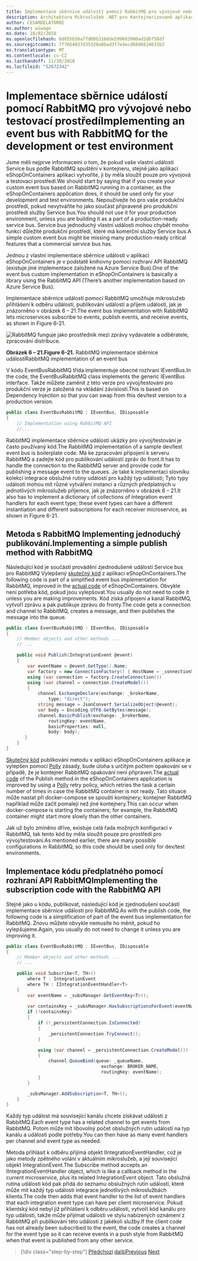 ```yaml
---
title: Implementace sběrnice událostí pomocí RabbitMQ pro vývojové nebo testovací prostředí
description: Architektura Mikroslužeb .NET pro Kontejnerizované aplikace .NET | Implementace zasílání zpráv, integrace událostí za vývojová nebo testovací prostředí sběrnice událostí pomocí RabbitMQ.
author: CESARDELATORRE
ms.author: wiwagn
ms.date: 10/02/2018
ms.openlocfilehash: 6d855b56a7fd00b316dde599683900ad2db758d7
ms.sourcegitcommit: 7f7664837d35320a0bad3f7e4ecd68d6624633b2
ms.translationtype: MT
ms.contentlocale: cs-CZ
ms.lasthandoff: 11/30/2018
ms.locfileid: "52672342"
---
```

# <a name="implementing-an-event-bus-with-rabbitmq-for-the-development-or-test-environment"></a><span data-ttu-id="b2d49-103">Implementace sběrnice událostí pomocí RabbitMQ pro vývojové nebo testovací prostředí</span><span class="sxs-lookup"><span data-stu-id="b2d49-103">Implementing an event bus with RabbitMQ for the development or test environment</span></span>

<span data-ttu-id="b2d49-104">Jsme měli nejprve informacemi o tom, že pokud vaše vlastní události Service bus podle RabbitMQ spuštění v kontejneru, stejně jako aplikaci eShopOnContainers aplikaci vytvoříte, ji by měla sloužit pouze pro vývojová a testovací prostředí.</span><span class="sxs-lookup"><span data-stu-id="b2d49-104">We should start by saying that if you create your custom event bus based on RabbitMQ running in a container, as the eShopOnContainers application does, it should be used only for your development and test environments.</span></span> <span data-ttu-id="b2d49-105">Nepoužívejte ho pro vaše produkční prostředí, pokud nevytváříte ho jako součást připravené pro produkční prostředí služby Service bus.</span><span class="sxs-lookup"><span data-stu-id="b2d49-105">You should not use it for your production environment, unless you are building it as a part of a production-ready service bus.</span></span> <span data-ttu-id="b2d49-106">Service bus jednoduchý vlastní události mohou chybět mnoho funkcí důležité produkční prostředí, které má komerční služby Service bus.</span><span class="sxs-lookup"><span data-stu-id="b2d49-106">A simple custom event bus might be missing many production-ready critical features that a commercial service bus has.</span></span>

<span data-ttu-id="b2d49-107">Jednou z vlastní implementace sběrnice událostí v aplikaci eShopOnContainers je v podstatě knihovny pomocí rozhraní API RabbitMQ (existuje jiné implementace založené na Azure Service Bus).</span><span class="sxs-lookup"><span data-stu-id="b2d49-107">One of the event bus custom implementation in eShopOnContainers is basically a library using the RabbitMQ API (There’s another implementation based on Azure Service Bus).</span></span>

<span data-ttu-id="b2d49-108">Implementace sběrnice událostí pomocí RabbitMQ umožňuje mikroslužeb přihlášení k odběru událostí, publikování událostí a příjem událostí, jak je znázorněno v obrázek 6 – 21.</span><span class="sxs-lookup"><span data-stu-id="b2d49-108">The event bus implementation with RabbitMQ lets microservices subscribe to events, publish events, and receive events, as shown in Figure 6-21.</span></span>

![RabbitMQ funguje jako prostředník mezi zprávy vydavatele a odběratele, zpracování distribuce.](./media/image22.png)

<span data-ttu-id="b2d49-110">**Obrázek 6 – 21.**</span><span class="sxs-lookup"><span data-stu-id="b2d49-110">**Figure 6-21.**</span></span> <span data-ttu-id="b2d49-111">RabbitMQ implementace sběrnice událostí</span><span class="sxs-lookup"><span data-stu-id="b2d49-111">RabbitMQ implementation of an event bus</span></span>

<span data-ttu-id="b2d49-112">V kódu EventBusRabbitMQ třída implementuje obecné rozhraní IEventBus.</span><span class="sxs-lookup"><span data-stu-id="b2d49-112">In the code, the EventBusRabbitMQ class implements the generic IEventBus interface.</span></span> <span data-ttu-id="b2d49-113">Takže můžete zaměnit z této verze pro vývoj/testování pro produkční verze je založená na vkládání závislostí.</span><span class="sxs-lookup"><span data-stu-id="b2d49-113">This is based on Dependency Injection so that you can swap from this dev/test version to a production version.</span></span>

```csharp
public class EventBusRabbitMQ : IEventBus, IDisposable
{
    // Implementation using RabbitMQ API
    //...
```

<span data-ttu-id="b2d49-114">RabbitMQ implementace sběrnice událostí ukázky pro vývoj/testování je často používaný kód.</span><span class="sxs-lookup"><span data-stu-id="b2d49-114">The RabbitMQ implementation of a sample dev/test event bus is boilerplate code.</span></span> <span data-ttu-id="b2d49-115">Má ke zpracování připojení k serveru RabbitMQ a zadejte kód pro publikování událostí zpráv do front.</span><span class="sxs-lookup"><span data-stu-id="b2d49-115">It has to handle the connection to the RabbitMQ server and provide code for publishing a message event to the queues.</span></span> <span data-ttu-id="b2d49-116">Je také k implementaci slovníku kolekcí integrace obslužné rutiny událostí pro každý typ události; Tyto typy událostí mohou mít různé vytváření instancí a různých předplatných u jednotlivých mikroslužeb příjemce, jak je znázorněno v obrázek 6 – 21.</span><span class="sxs-lookup"><span data-stu-id="b2d49-116">It also has to implement a dictionary of collections of integration event handlers for each event type; these event types can have a different instantiation and different subscriptions for each receiver microservice, as shown in Figure 6-21.</span></span>

## <a name="implementing-a-simple-publish-method-with-rabbitmq"></a><span data-ttu-id="b2d49-117">Metoda s RabbitMQ Implementing jednoduchý publikování.</span><span class="sxs-lookup"><span data-stu-id="b2d49-117">Implementing a simple publish method with RabbitMQ</span></span>

<span data-ttu-id="b2d49-118">Následující kód je součástí provádění zjednodušené událostí Service bus pro RabbitMQ Vylepšený [skutečný kód](https://github.com/dotnet-architecture/eShopOnContainers/blob/master/src/BuildingBlocks/EventBus/EventBusRabbitMQ/EventBusRabbitMQ.cs) z aplikaci eShopOnContainers.</span><span class="sxs-lookup"><span data-stu-id="b2d49-118">The following code is part of a simplified event bus implementation for RabbitMQ, improved in the [actual code](https://github.com/dotnet-architecture/eShopOnContainers/blob/master/src/BuildingBlocks/EventBus/EventBusRabbitMQ/EventBusRabbitMQ.cs) of eShopOnContainers.</span></span> <span data-ttu-id="b2d49-119">Obvykle není potřeba kód, pokud jsou vylepšovat.</span><span class="sxs-lookup"><span data-stu-id="b2d49-119">You usually do not need to code it unless you are making improvements.</span></span> <span data-ttu-id="b2d49-120">Kód získá připojení a kanál RabbitMQ, vytvoří zprávu a pak publikuje zprávu do fronty.</span><span class="sxs-lookup"><span data-stu-id="b2d49-120">The code gets a connection and channel to RabbitMQ, creates a message, and then publishes the message into the queue.</span></span>

```csharp
public class EventBusRabbitMQ : IEventBus, IDisposable
{
    // Member objects and other methods ...
    // ...

    public void Publish(IntegrationEvent @event)
    {
        var eventName = @event.GetType().Name;
        var factory = new ConnectionFactory() { HostName = _connectionString };
        using (var connection = factory.CreateConnection())
        using (var channel = connection.CreateModel())
        {
            channel.ExchangeDeclare(exchange: _brokerName,
                type: "direct");
            string message = JsonConvert.SerializeObject(@event);
            var body = Encoding.UTF8.GetBytes(message);
            channel.BasicPublish(exchange: _brokerName,
                routingKey: eventName,
                basicProperties: null,
                body: body);
       }
    }
}
```

<span data-ttu-id="b2d49-121">[Skutečný kód](https://github.com/dotnet-architecture/eShopOnContainers/blob/master/src/BuildingBlocks/EventBus/EventBusRabbitMQ/EventBusRabbitMQ.cs) publikování metodu v aplikaci eShopOnContainers aplikace je vylepšen pomocí [Polly](https://github.com/App-vNext/Polly) zásady, bude úloha s určitým počtem opakování se v případě, že je kontejner RabbitMQ opakování není připraven.</span><span class="sxs-lookup"><span data-stu-id="b2d49-121">The [actual code](https://github.com/dotnet-architecture/eShopOnContainers/blob/master/src/BuildingBlocks/EventBus/EventBusRabbitMQ/EventBusRabbitMQ.cs) of the Publish method in the eShopOnContainers application is improved by using a [Polly](https://github.com/App-vNext/Polly) retry policy, which retries the task a certain number of times in case the RabbitMQ container is not ready.</span></span> <span data-ttu-id="b2d49-122">Tato situace může nastat při docker-compose se spouští kontejnery; kontejner RabbitMQ například může začít pomaleji než jiné kontejnery.</span><span class="sxs-lookup"><span data-stu-id="b2d49-122">This can occur when docker-compose is starting the containers; for example, the RabbitMQ container might start more slowly than the other containers.</span></span>

<span data-ttu-id="b2d49-123">Jak už bylo zmíněno dříve, existuje celá řada možných konfigurací v RabbitMQ, tak tento kód by měla sloužit pouze pro prostředí pro vývoj/testování.</span><span class="sxs-lookup"><span data-stu-id="b2d49-123">As mentioned earlier, there are many possible configurations in RabbitMQ, so this code should be used only for dev/test environments.</span></span>

## <a name="implementing-the-subscription-code-with-the-rabbitmq-api"></a><span data-ttu-id="b2d49-124">Implementace kódu předplatného pomocí rozhraní API RabbitMQ</span><span class="sxs-lookup"><span data-stu-id="b2d49-124">Implementing the subscription code with the RabbitMQ API</span></span>

<span data-ttu-id="b2d49-125">Stejně jako u kódu, publikovat, následující kód je zjednodušení součástí implementace sběrnice událostí pro RabbitMQ.</span><span class="sxs-lookup"><span data-stu-id="b2d49-125">As with the publish code, the following code is a simplification of part of the event bus implementation for RabbitMQ.</span></span> <span data-ttu-id="b2d49-126">Znovu můžete obvykle nemusíte ho měnit, pokud ho vylepšujeme.</span><span class="sxs-lookup"><span data-stu-id="b2d49-126">Again, you usually do not need to change it unless you are improving it.</span></span>

```csharp
public class EventBusRabbitMQ : IEventBus, IDisposable
{
    // Member objects and other methods ...
    // ...

    public void Subscribe<T, TH>()
        where T : IntegrationEvent
        where TH : IIntegrationEventHandler<T>
    {
        var eventName = _subsManager.GetEventKey<T>();
        
        var containsKey = _subsManager.HasSubscriptionsForEvent(eventName);
        if (!containsKey)
        {
            if (!_persistentConnection.IsConnected)
            {
                _persistentConnection.TryConnect();
            }

            using (var channel = _persistentConnection.CreateModel())
            {
                channel.QueueBind(queue: _queueName,
                                    exchange: BROKER_NAME,
                                    routingKey: eventName);
            }
        }

        _subsManager.AddSubscription<T, TH>();
    }
}
```

<span data-ttu-id="b2d49-127">Každý typ událost má související kanálu chcete získávat události z RabbitMQ.</span><span class="sxs-lookup"><span data-stu-id="b2d49-127">Each event type has a related channel to get events from RabbitMQ.</span></span> <span data-ttu-id="b2d49-128">Potom může mít libovolný počet obslužných rutin událostí na typ kanálu a události podle potřeby.</span><span class="sxs-lookup"><span data-stu-id="b2d49-128">You can then have as many event handlers per channel and event type as needed.</span></span>

<span data-ttu-id="b2d49-129">Metoda přihlásit k odběru přijímá objekt IIntegrationEventHandler, což je jako metody zpětného volání v aktuálním mikroslužeb, a její související objekt IntegrationEvent.</span><span class="sxs-lookup"><span data-stu-id="b2d49-129">The Subscribe method accepts an IIntegrationEventHandler object, which is like a callback method in the current microservice, plus its related IntegrationEvent object.</span></span> <span data-ttu-id="b2d49-130">Tato obslužná rutina události kód pak přidá do seznamu obslužných rutin událostí, které může mít každý typ události integrace jednotlivých mikroslužbách klienta.</span><span class="sxs-lookup"><span data-stu-id="b2d49-130">The code then adds that event handler to the list of event handlers that each integration event type can have per client microservice.</span></span> <span data-ttu-id="b2d49-131">Pokud klientský kód nebyl již přihlášení k odběru události, vytvoří kód kanálu pro typ události, takže může přijímat události ve stylu nabízených oznámení z RabbitMQ při publikování této události z jakékoli služby.</span><span class="sxs-lookup"><span data-stu-id="b2d49-131">If the client code has not already been subscribed to the event, the code creates a channel for the event type so it can receive events in a push style from RabbitMQ when that event is published from any other service.</span></span>

>[!div class="step-by-step"]
><span data-ttu-id="b2d49-132">[Předchozí](integration-event-based-microservice-communications.md)
>[další](subscribe-events.md)</span><span class="sxs-lookup"><span data-stu-id="b2d49-132">[Previous](integration-event-based-microservice-communications.md)
[Next](subscribe-events.md)</span></span>
